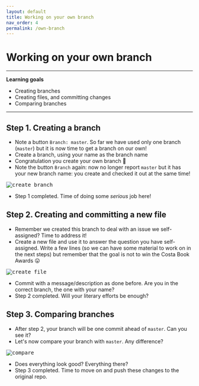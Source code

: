 ```yaml
---
layout: default
title: Working on your own branch
nav_order: 4
permalink: /own-branch
---
```


# Working on your own branch

---
**Learning goals**

* Creating branches
* Creating files, and committing changes
* Comparing branches

---


## Step 1. Creating a branch

* Note a button `Branch: master`. So far we have used only one branch (`master`) but it is now time to get a branch on our own!
* Create a branch, using your name as the branch name
* Congratulation you create your own branch :tada:
* Note the button `Branch` again: now no longer report `master` but it has your new branch name: you create and checked it out at the same time!

<kbd>
  
![create branch](https://github.com/feiphoon/github-workshop/blob/gh-pages/screenshots/create_branch.png "Create Branch")

</kbd>

* Step 1 completed. Time of doing some *serious* job here!

## Step 2. Creating and committing a new file

* Remember we created this branch to deal with an issue we self-assigned? Time to address it!
* Create a new file and use it to answer the question you have self-assigned. Write a few lines (so we can have some material to work on in the next steps) but remember that the goal is not to win the Costa Book Awards :stuck_out_tongue:


<kbd>

![create file](https://github.com/feiphoon/github-workshop/blob/gh-pages/screenshots/create_file.png "Create File")


</kbd>

* Commit with a message/description as done before. Are you in the correct branch, the one with your name?
* Step 2 completed. Will your literary efforts be enough? 

## Step 3. Comparing branches

* After step 2, your branch will be one commit ahead of `master`. Can you see it?
* Let's now compare your branch with `master`. Any difference?

<kbd>

![compare](https://github.com/feiphoon/github-workshop/blob/gh-pages/screenshots/compare.png "Compare")


</kbd>

* Does everything look good? Everything there? 
* Step 3 completed. Time to move on and push these changes to the original repo.  


